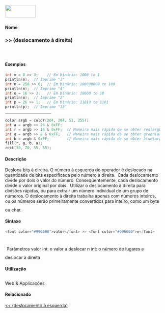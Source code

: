 <img height="40" src="../images/1pix.gif" width="100"/>
<img height="1" src="../images/1pix.gif" width="20"/>
<img height="1" src="../images/1pix.gif" width="555"/>

#### Nome
### >> (deslocamento à direita)
<img height="25" src="../images/1pix.gif" width="1"/>

#### Exemplos

```pde
int m = 8 >> 3;    // Em binário: 1000 to 1 
println(m);  // Imprime "1" 
int n = 256 >> 6;  // Em binário: 100000000 to 100 
println(n);  // Imprime "4" 
int o = 16 >> 3;   // Em binário: 10000 to 10 
println(o);  // Imprime "2" 
int p = 26 >> 1;   // Em binário: 11010 to 1101 
println(p);  // Imprime "13" 

```
<hr align="left" noshade="noshade" size="1" width="150"/>

```pde
color argb = color(204, 204, 51, 255); 
int a = argb >> 24 & 0xFF; 
int r = argb >> 16 & 0xFF;  // Maneira mais rápida de se obter red(argb) 
int g = argb >> 8 & 0xFF;   // Maneira mais rápida de se obter green(argb) 
int b = argb & 0xFF;        // Maneira mais rápida de se obter blue(argb) 
fill(r, g, b, a); 
rect(30, 20, 55, 55); 

```

#### Descrição

Desloca bits à direira. O número à esquerda do operador é deslocado na
quantidade de bits especificada pelo número à direita.  Cada
deslocamento divide por dois o valor do número. Conseqüentemente, cada
deslocamento divide o valor original por dois.  Utilizar o
deslocamento à direita para divisões rápidas, ou para extrair um número individual de um
grupo de números. O deslocamento à direita trabalha
apenas com números inteiros, ou os números serão primeiramente
convertidos para inteiro, como um byte ou char.
<img height="25" src="../images/1pix.gif" width="1"/>

#### Sintaxe
```pde
<font color="#996600">valor</font> >> <font color="#996600">n</font>
            
```
<img height="25" src="../images/1pix.gif" width="1"/>
Parâmetros
valor
int: o valor a deslocar
n
int: o número de lugares a deslocar à direita
<img height="25" src="../images/1pix.gif" width="1"/>

#### Utilização

	
Web & Applicações
<img height="25" src="../images/1pix.gif" width="1"/>

#### Relacionado
[<< (deslocamento à esquerda)](leftshift)
